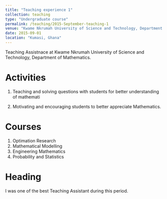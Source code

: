 ```yaml
---
title: "Teaching experience 1"
collection: teaching
type: "Undergraduate course"
permalink: /teaching/2015-September-teaching-1
venue: "Kwame Nkrumah University of Science and Technology, Department of Mathematics"
date: 2015-09-01
location: "Kumasi, Ghana"
---
```


Teaching Assistnace at Kwame Nkrumah University of Science and Technology, Department of Mathematics.

Activities
======
1. Teaching and solving questions with students for better understanding of
mathemati

2. Motivating and encouraging students to better appreciate Mathematics.

Courses
======
1. Optimation Research 
2. Mathematical Modelling
3. Engineering Mathematics
4. Probability and Statistics

Heading 
======
I was one of the best Teaching Assistant during this period.

